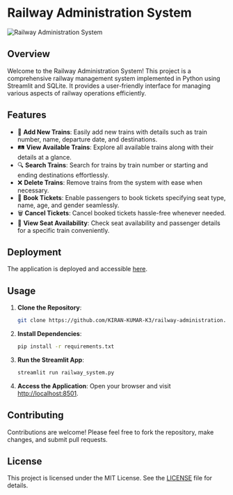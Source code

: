 

# Railway Administration System

![Railway Administration System](https://encrypted-tbn0.gstatic.com/images?q=tbn:ANd9GcRmSE0a09GPbWCpNhJQ9TySpO0r0eU3o2dEow&s)

## Overview
Welcome to the Railway Administration System! This project is a comprehensive railway management system implemented in Python using Streamlit and SQLite. It provides a user-friendly interface for managing various aspects of railway operations efficiently.

## Features
- 🚄 **Add New Trains**: Easily add new trains with details such as train number, name, departure date, and destinations.
- 🛤️ **View Available Trains**: Explore all available trains along with their details at a glance.
- 🔍 **Search Trains**: Search for trains by train number or starting and ending destinations effortlessly.
- ❌ **Delete Trains**: Remove trains from the system with ease when necessary.
- 🎫 **Book Tickets**: Enable passengers to book tickets specifying seat type, name, age, and gender seamlessly.
- 🗑️ **Cancel Tickets**: Cancel booked tickets hassle-free whenever needed.
- 💺 **View Seat Availability**: Check seat availability and passenger details for a specific train conveniently.

## Deployment
The application is deployed and accessible [here](https://railway-app-k3.streamlit.app/).

## Usage
1. **Clone the Repository**:
   ```bash
   git clone https://github.com/KIRAN-KUMAR-K3/railway-administration.git
   ```

2. **Install Dependencies**:
   ```bash
   pip install -r requirements.txt
   ```

3. **Run the Streamlit App**:
   ```bash
   streamlit run railway_system.py
   ```

4. **Access the Application**:
   Open your browser and visit [http://localhost:8501](http://localhost:8501).

## Contributing
Contributions are welcome! Please feel free to fork the repository, make changes, and submit pull requests.

## License
This project is licensed under the MIT License. See the [LICENSE](LICENSE) file for details.
